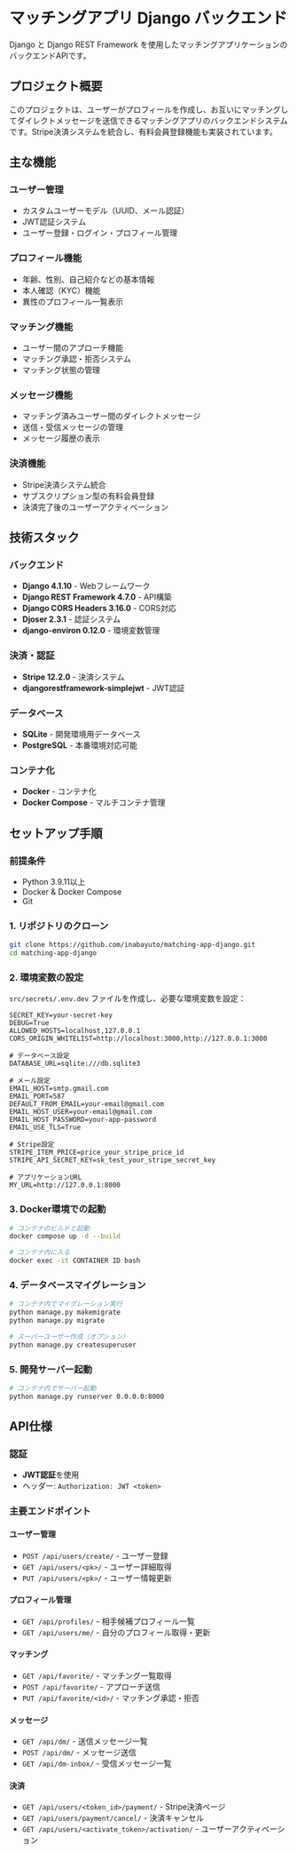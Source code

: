 # マッチングアプリ Django バックエンド

Django と Django REST Framework を使用したマッチングアプリケーションのバックエンドAPIです。

## プロジェクト概要

このプロジェクトは、ユーザーがプロフィールを作成し、お互いにマッチングしてダイレクトメッセージを送信できるマッチングアプリのバックエンドシステムです。Stripe決済システムを統合し、有料会員登録機能も実装されています。

## 主な機能

### ユーザー管理
- カスタムユーザーモデル（UUID、メール認証）
- JWT認証システム
- ユーザー登録・ログイン・プロフィール管理

### プロフィール機能
- 年齢、性別、自己紹介などの基本情報
- 本人確認（KYC）機能
- 異性のプロフィール一覧表示

### マッチング機能
- ユーザー間のアプローチ機能
- マッチング承認・拒否システム
- マッチング状態の管理

### メッセージ機能
- マッチング済みユーザー間のダイレクトメッセージ
- 送信・受信メッセージの管理
- メッセージ履歴の表示

### 決済機能
- Stripe決済システム統合
- サブスクリプション型の有料会員登録
- 決済完了後のユーザーアクティベーション

## 技術スタック

### バックエンド
- **Django 4.1.10** - Webフレームワーク
- **Django REST Framework 4.7.0** - API構築
- **Django CORS Headers 3.16.0** - CORS対応
- **Djoser 2.3.1** - 認証システム
- **django-environ 0.12.0** - 環境変数管理

### 決済・認証
- **Stripe 12.2.0** - 決済システム
- **djangorestframework-simplejwt** - JWT認証

### データベース
- **SQLite** - 開発環境用データベース
- **PostgreSQL** - 本番環境対応可能

### コンテナ化
- **Docker** - コンテナ化
- **Docker Compose** - マルチコンテナ管理

## セットアップ手順

### 前提条件
- Python 3.9.11以上
- Docker & Docker Compose
- Git

### 1. リポジトリのクローン
```bash
git clone https://github.com/inabayuto/matching-app-django.git
cd matching-app-django
```

### 2. 環境変数の設定
`src/secrets/.env.dev` ファイルを作成し、必要な環境変数を設定：

```env
SECRET_KEY=your-secret-key
DEBUG=True
ALLOWED_HOSTS=localhost,127.0.0.1
CORS_ORIGIN_WHITELIST=http://localhost:3000,http://127.0.0.1:3000

# データベース設定
DATABASE_URL=sqlite:///db.sqlite3

# メール設定
EMAIL_HOST=smtp.gmail.com
EMAIL_PORT=587
DEFAULT_FROM_EMAIL=your-email@gmail.com
EMAIL_HOST_USER=your-email@gmail.com
EMAIL_HOST_PASSWORD=your-app-password
EMAIL_USE_TLS=True

# Stripe設定
STRIPE_ITEM_PRICE=price_your_stripe_price_id
STRIPE_API_SECRET_KEY=sk_test_your_stripe_secret_key

# アプリケーションURL
MY_URL=http://127.0.0.1:8000
```

### 3. Docker環境での起動
```bash
# コンテナのビルドと起動
docker compose up -d --build

# コンテナ内に入る
docker exec -it CONTAINER ID bash
```

### 4. データベースマイグレーション
```bash
# コンテナ内でマイグレーション実行
python manage.py makemigrate
python manage.py migrate

# スーパーユーザー作成（オプション）
python manage.py createsuperuser
```

### 5. 開発サーバー起動
```bash
# コンテナ内でサーバー起動
python manage.py runserver 0.0.0.0:8000
```

## API仕様

### 認証
- **JWT認証**を使用
- ヘッダー: `Authorization: JWT <token>`

### 主要エンドポイント

#### ユーザー管理
- `POST /api/users/create/` - ユーザー登録
- `GET /api/users/<pk>/` - ユーザー詳細取得
- `PUT /api/users/<pk>/` - ユーザー情報更新

#### プロフィール管理
- `GET /api/profiles/` - 相手候補プロフィール一覧
- `GET /api/users/me/` - 自分のプロフィール取得・更新

#### マッチング
- `GET /api/favorite/` - マッチング一覧取得
- `POST /api/favorite/` - アプローチ送信
- `PUT /api/favorite/<id>/` - マッチング承認・拒否

#### メッセージ
- `GET /api/dm/` - 送信メッセージ一覧
- `POST /api/dm/` - メッセージ送信
- `GET /api/dm-inbox/` - 受信メッセージ一覧

#### 決済
- `GET /api/users/<token_id>/payment/` - Stripe決済ページ
- `GET /api/users/payment/cancel/` - 決済キャンセル
- `GET /api/users/<activate_token>/activation/` - ユーザーアクティベーション
